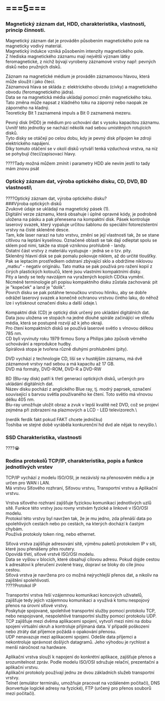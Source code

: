 # ===5===
### Magnetický záznam dat, HDD, charakteristika, vlastnosti, princip činnosti.
Magnetický záznam dat je prováděn působením magnetického pole na magneticky vodivý materiál.\
Magnetický indukce vzniká působením intenzity magnetického pole.\
Z hlediska magnetického záznamu mají největší význam látky feromagnetické, z nichž bývají vyrobeny záznamové vrstvy např: pevných disků nebo pružných disků.

Záznam na magnetické médium je prováděn záznamovou hlavou, která může sloužit i jako čtecí.\
Záznamová hlava se skláda z: elektrického obvodu (cívky) a magnetického obvodu (feromagnetického jádra).\
Data se na magnetická média ukládají pomocí změn magnetického toku.\
Tato změna může napsat z kládného toku na záporný nebo naopak ze záporného na kladný.\
Teoreticky Bit 1 zaznamená impuls a Bit 0 zaznamená mezeru.

Pevný disk (HDD) je médium pro uchování dat s vysoku kapacitou záznamu.\
Uvnitř této jednotky se nachází několik nad sebou umístěných rotujících disků.\
Tyto disky se otáčejí po celou dobu, kdy je pevný disk připojen ke zdroji elektrického napájení.\
Díky tomuto otáčení se v okolí disků vytváří tenká vzduchová vrstva, na níz se pohybují čtecí/zapisovací hlavy.

????Tady možná můžem zmínit i parametry HDD ale nevím jestli to tady mám znovu psát

### Optický záznam dat, výroba optického disku, CD, DVD, BD vlastnosti\
????Optický záznam dat, výroba optického disku?\
###Výroba optických disků\
Zvukové údaje se ukládají na magnetický pásek (1).\
Digitální verze záznamu, která obsahuje i úplné opravné kódy, je podrobně uložena na pásku a pak přenesena na kompaktní disk. Pásek kontroluje laserový svazek, který vypaluje určitou šablonu do speciální fotorezistentní vrstvy na čisté skleněné desce.\
Tam, kde laser narazí na tuto vrstvu, změní se její vlastnosti tak, že se stane citlivou na leptání kyselinou. Označené oblasti se tak dají odleptat spolu se sklem pod nimi, takže na stopě vzniknou prohlubně - landy.\
Ostatní část vrstvy z materiálu vystupuje - jedná se o tzv. pity.\
Skleněný hlavní disk se pak pomalu pokovuje niklem, až do určité tloušťky.\
Pak se leptacím prostředkem odstraní zbývající sklo a obdržíme niklovou „matku“ - negativ originálu. Tato matka se pak používá pro ražení kopií z čirých plastických kotoučů, které jsou vlastními kompaktními disky.\
Pity a landy se tedy navzájem na vyražených kopiích CDčka vymění. Nicméně terminologie při popisu kompaktního disku zůstala zachovaná: pit je "kopeček" a land je "dolík".\
Povrch disku se pak potáhne tenoučkou vrstvou hliníku, aby se dobře odrážel laserový svazek a konečně ochranou vrstvou čirého laku, do něhož lze i vytisknout označení disku a další údaje.\

Kompaktní disk (CD) je optický disk určený pro ukládání digitálních dat.\
Data jsou uložena ve stopách na jedné dlouhé spirále začinájící ve středu média, která se postupně rozvijí až k jeho okraji.\
Pro čtení kompaktních disků se používá laserové světlo s vlnovou délkou 785 nm.\
CD byli vyvinuty roku 1979 firmou Sony a Philips jako způsob věrného uchovávání a reprodukce hudby.\
Spirálová stopa je tvořena různě dluhými prohlubněmi (pity).

DVD vychází z technologie CD, líší se v hustějším záznamu, má dvě záznamové vrstvy nad sebou a má kapacitu až 17 GB.\
DVD má formáty, DVD-ROM, DVD-R a DVD-RW

BD (Blu-ray disk) patří k třetí generaci optických disků, určených pro ukládání digitálních dat.\
Název disku pochází z anglického Blue ray, tj. modrý paprsek, označení související s barvou světla používaného ke čtení. Toto světlo má vlnovou délku 405 nm.\
Blu-ray umožňuje uložit obraz a zvuk v lepší kvalitě než DVD, což se projeví zejména při zobrazení na plazmových a LCD - LED televizorech.\

(nerdík ferdík fakt pokud FAKT chcete jedničku)\
Toshiba ve stejné době vyráběla konkurenční hd dvd ale nějak to nevyšlo.\

### SSD Charakteristika, vlastnosti
????😭

### Rodina protokolů TCP/IP, charakteristika, popis a funkce jednotlivých vrstev
TCP/IP vychází z modelu ISO/OSI, je nezávislý na přenosovém médiu a je určen pro WAN i LAN.\
Má vrstvu Síťového rozhraní, Síťovou vrstvu, Transportní vrstvu a Aplikační vrstvu.

Vrstva síťového rozhraní zajišťuje fyzickou komunikaci jednotlivých uzlů sítě. Funkce této vrstvy jsou rovny vrstvám fyzické a linkové v ISO/OSI modelu.\
Protokol této vrstvy byl navržen tak, že je mu jedno, zda přenáší data po spolehlivých cestách nebo po cestách, na kterých dochází k častým chybám.\
Používá protokoly token ring, nebo ethernet.

Síťová vrstva zajišťuje adresování sítě, výměnu paketů protokolem IP v síti, které jsou přenášeny přes routery.\
Opovídá třetí, síťové vrstvě ISO/OSI modelu.\
Data se vyšlou v blocích, které obsahují cílovou adresu. Pokud dojde cestou k adresátovi k přeručení zvolené trasy, dopraví se bloky do cíle jinou cestou.\
Síťová vrstva je navržena pro co možná nejrychlejší přenos dat, a nikoliv na zajištění spolehlivosti.\
????Protokol IP

Transportní vrstva řeší vzájemnou komunikaci koncových uživatelů, zajišťuje tedy jejich vzájemnou komunikaci a využívá k tomu nespojový přenos na úrovní síťové vrstvy.\
Poskytuje spojované, spolehlivé transportní služby pomocí protokolu TCP, nebo nespojované, nespolehlivé transportní služby pomocí protokolu UDP.\
TCP zajišťuje mezi dvěma aplikacemi spojení, vytvoří mezi nimi na dobu spojení virtuální okruh a kontroluje přijímaná data. V případě poškození nebo ztráty dat příjemce požádá o opakování přenosu.\
UDP nenavazuje mezi aplikacemi spojení. Odešle data příjemci a nekontroluje správnost došlých datagramů. Jeho výhodou je rychlost a menší náročnost na hardware.

Aplikační vrstva slouží k napojení do konkrétní aplikace, zajišťuje přenos a srozumitelnost zpráv. Podle modelu ISO/OSI sdružuje relační, prezentační a aplikační vrstvu.\
Aplikační protokoly používají jednu ze dvou základních služeb transportní vrstvy.\
Telnet (emulátor terminálu, umožňuje pracovat na vzdáleném počítači), DNS (konvertuje logické adresy na fyzické), FTP (určený pro přenos souborů mezi počítači).
